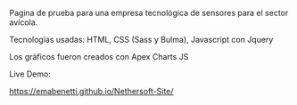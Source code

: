 Pagina de prueba para una empresa tecnológica de sensores para el sector avícola. 

Tecnologías usadas: HTML, CSS (Sass y Bulma), Javascript con Jquery

Los gráficos fueron creados con Apex Charts JS

Live Demo: 

https://emabenetti.github.io/Nethersoft-Site/
